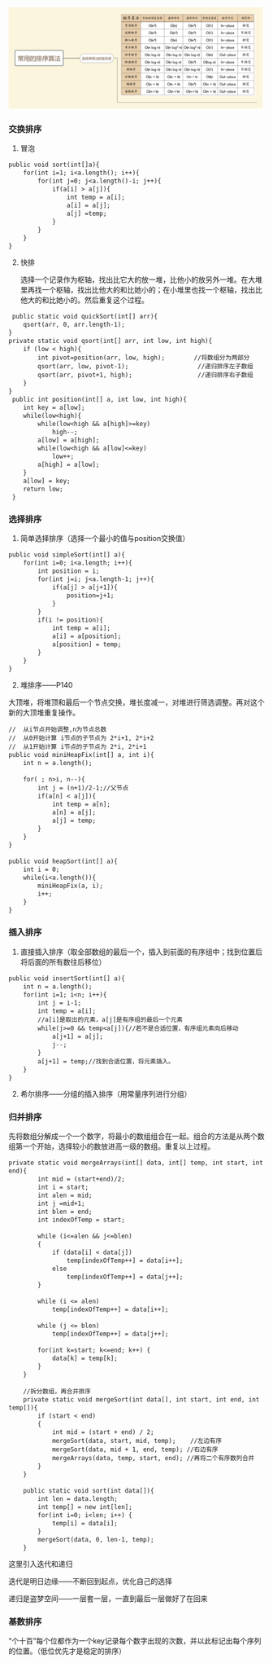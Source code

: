

![img](../images/242025553_1552552364578_E70A7C7F55EE4951924DEBF98CC9513D)

### 交换排序

1. 冒泡
```
public void sort(int[]a){
    for(int i=1; i<a.length(); i++){
        for(int j=0; j<a.length()-i; j++){
            if(a[i] > a[j]){
                int temp = a[i];
                a[i] = a[j];
                a[j] =temp;
            }
        }
    }
}
```

2. 快排

   选择一个记录作为枢轴，找出比它大的放一堆，比他小的放另外一堆。在大堆里再找一个枢轴，找出比他大的和比她小的；在小堆里也找一个枢轴，找出比他大的和比她小的。然后重复这个过程。

```
 public static void quickSort(int[] arr){
    qsort(arr, 0, arr.length-1);
}
private static void qsort(int[] arr, int low, int high){
    if (low < high){
        int pivot=position(arr, low, high);        //将数组分为两部分
        qsort(arr, low, pivot-1);                   //递归排序左子数组
        qsort(arr, pivot+1, high);                  //递归排序右子数组
    }
}
 public int position(int[] a, int low, int high){
 	int key = a[low];
 	while(low<high){
        while(low<high && a[high]>=key)
        	high--;
        a[low] = a[high];
        while(low<high && a[low]<=key)
        	low++;
        a[high] = a[low];
    }   
    a[low] = key;
    return low;
 }
```



### 选择排序

1. 简单选择排序（选择一个最小的值与position交换值）

```
public void simpleSort(int[] a){
    for(int i=0; i<a.length; i++){
    	int position = i;
        for(int j=i; j<a.length-1; j++){
            if(a[j] > a[j+1]){
                position=j+1;
            }
        }
        if(i != position){
            int temp = a[i];
            a[i] = a[position];
            a[position] = temp;
        }
    }
}
```



2. 堆排序——P140

大顶堆，将堆顶和最后一个节点交换，堆长度减一，对堆进行筛选调整。再对这个新的大顶堆重复操作。

```
//  从i节点开始调整,n为节点总数 
//	从0开始计算 i节点的子节点为 2*i+1, 2*i+2
//	从1开始计算 i节点的子节点为 2*i, 2*i+1
public void miniHeapFix(int[] a, int i){
	int n = a.length();	
    
    for( ; n>i, n--){
    	int j = (n+1)/2-1;//父节点
        if(a[n] < a[j]){
            int temp = a[n];
            a[n] = a[j];
            a[j] = temp;
        }
    }
}

public void heapSort(int[] a){
    int i = 0;
    while(i<a.length()){
        miniHeapFix(a, i);
        i++;
    }
}
```



### 插入排序

1. 直接插入排序（取全部数组的最后一个，插入到前面的有序组中；找到位置后将后面的所有数往后移位）

```
public void insertSort(int[] a){
	int n = a.length();
    for(int i=1; i<n; i++){
    	int j = i-1;
    	int temp = a[i];
    	//a[i]是取出的元素，a[j]是有序组的最后一个元素
    	while(j>=0 && temp<a[j]){//若不是合适位置，有序组元素向后移动 
            a[j+1] = a[j];
            j--;
    	}
        a[j+1] = temp;//找到合适位置，将元素插入。
    }
}
```

2. 希尔排序——分组的插入排序（用常量序列进行分组）

### 归并排序

先将数组分解成一个一个数字，将最小的数组组合在一起。组合的方法是从两个数组第一个开始，选择较小的数放进高一级的数组。重复以上过程。

```
private static void mergeArrays(int[] data, int[] temp, int start, int end){
		int mid = (start+end)/2;
		int i = start;
		int alen = mid;
		int j =mid+1;
		int blen = end;
		int indexOfTemp = start;
		
		while (i<=alen && j<=blen)
		{
			if (data[i] < data[j])
				temp[indexOfTemp++] = data[i++];
			else
				temp[indexOfTemp++] = data[j++]; 
		}
	 
		while (i <= alen)
			temp[indexOfTemp++] = data[i++];
	 
		while (j <= blen)
			temp[indexOfTemp++] = data[j++];	
		
		for(int k=start; k<=end; k++) {
			data[k] = temp[k];
		}
	}
	
	//拆分数组，再合并排序
	private static void mergeSort(int data[], int start, int end, int temp[]){
		if (start < end)
		{
			int mid = (start + end) / 2;
			mergeSort(data, start, mid, temp);    //左边有序
			mergeSort(data, mid + 1, end, temp); //右边有序
			mergeArrays(data, temp, start, end); //再将二个有序数列合并
		}
	}
	
	public static void sort(int data[]){
		int len = data.length;
		int temp[] = new int[len];
		for(int i=0; i<len; i++) {
			temp[i] = data[i];
		}
		mergeSort(data, 0, len-1, temp);
	}
```



这里引入迭代和递归

迭代是明日边缘——不断回到起点，优化自己的选择

递归是盗梦空间——一层套一层，一直到最后一层做好了在回来

### 基数排序

“个十百”每个位都作为一个key记录每个数字出现的次数，并以此标记出每个序列的位置。（低位优先才是稳定的排序）